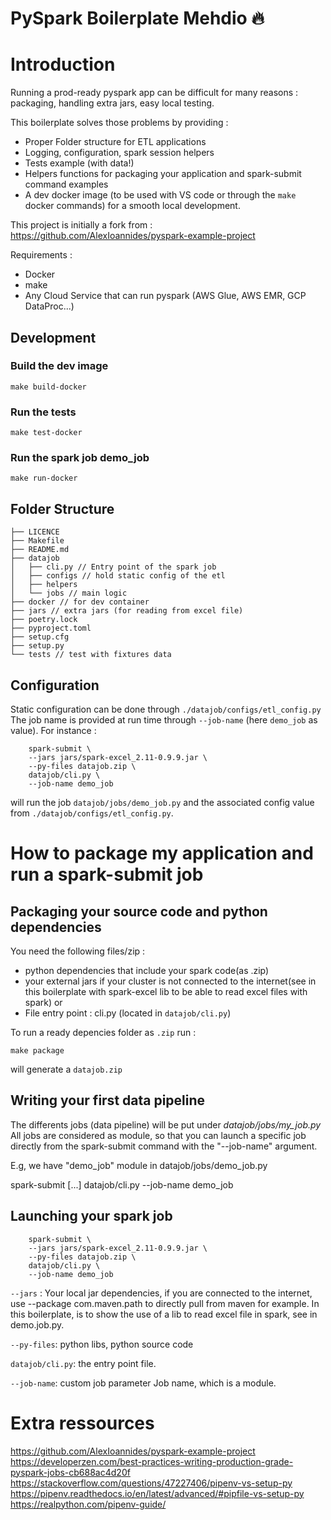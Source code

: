 # PySpark Boilerplate Mehdio :fire:

# Introduction

Running a prod-ready pyspark app can be difficult for many reasons : packaging, handling extra jars, easy local testing.

This boilerplate solves those problems by providing :

* Proper Folder structure for ETL applications
* Logging, configuration, spark session helpers
* Tests example (with data!)
* Helpers functions for packaging your application and spark-submit command examples
* A dev docker image (to be used with VS code or through the `make` docker commands) for a smooth local development.

This project is initially a fork from : https://github.com/AlexIoannides/pyspark-example-project

Requirements :
* Docker
* make
* Any Cloud Service that can run pyspark (AWS Glue, AWS EMR, GCP DataProc...)

## Development
### Build the dev image
```
make build-docker
```
### Run the tests
```
make test-docker
```
### Run the spark job demo_job
```
make run-docker
```
## Folder Structure

```
├── LICENCE
├── Makefile
├── README.md
├── datajob
│   ├── cli.py // Entry point of the spark job
│   ├── configs // hold static config of the etl
│   ├── helpers 
│   └── jobs // main logic
├── docker // for dev container
├── jars // extra jars (for reading from excel file)
├── poetry.lock
├── pyproject.toml
├── setup.cfg
├── setup.py
└── tests // test with fixtures data
```

## Configuration
Static configuration can be done through `./datajob/configs/etl_config.py`
The job name is provided at run time through `--job-name` (here `demo_job` as value).
For instance : 
```
	spark-submit \
	--jars jars/spark-excel_2.11-0.9.9.jar \
	--py-files datajob.zip \
	datajob/cli.py \
	--job-name demo_job
```
will run the job `datajob/jobs/demo_job.py` and the associated config value from `./datajob/configs/etl_config.py`.

# How to package my application and run a spark-submit job
## Packaging your source code and python dependencies
You need the following files/zip : 
* python dependencies that include your spark code(as .zip)
* your external jars if your cluster is not connected to the internet(see in this boilerplate with spark-excel lib to be able to read excel files with spark) or
* File entry point :  cli.py (located in `datajob/cli.py`)

To run a ready depencies folder as `.zip` run : 
```
make package
```
will generate a `datajob.zip`

## Writing your first data pipeline
The differents jobs (data pipeline) will be put under *datajob/jobs/my_job.py*
All jobs are considered as module, so that you can launch a specific job directly from the spark-submit command with the "--job-name" argument.

E.g, we have "demo_job" module in datajob/jobs/demo_job.py

spark-submit [...] datajob/cli.py --job-name demo_job

## Launching your spark job

```
	spark-submit \
	--jars jars/spark-excel_2.11-0.9.9.jar \
	--py-files datajob.zip \
	datajob/cli.py \
	--job-name demo_job
```

`--jars` : Your local jar dependencies, if you are connected to the internet, use --package com.maven.path to directly pull from maven for example. In this boilerplate, is to show the use of a lib to read excel file in spark, see in demo.job.py.

`--py-files`: python libs, python source code

`datajob/cli.py`: the entry point file.

`--job-name`:  custom job parameter Job name, which is a module.
# Extra ressources
https://github.com/AlexIoannides/pyspark-example-project
https://developerzen.com/best-practices-writing-production-grade-pyspark-jobs-cb688ac4d20f
https://stackoverflow.com/questions/47227406/pipenv-vs-setup-py
https://pipenv.readthedocs.io/en/latest/advanced/#pipfile-vs-setup-py
https://realpython.com/pipenv-guide/

 